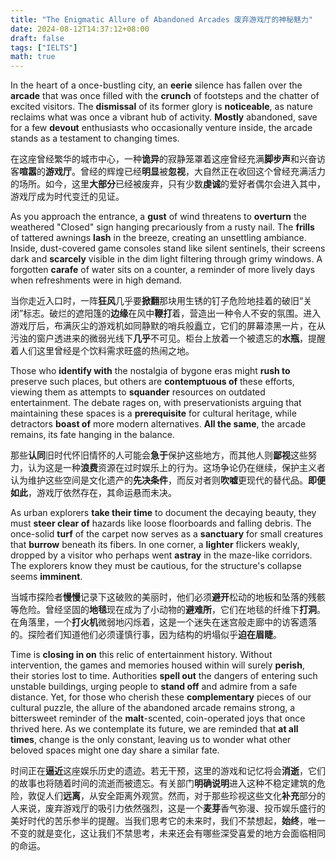```yaml
---
title: "The Enigmatic Allure of Abandoned Arcades 废弃游戏厅的神秘魅力"
date: 2024-08-12T14:37:12+08:00
draft: false
tags: ["IELTS"]
math: true
---
```


In the heart of a once-bustling city, an **eerie** silence has fallen over the **arcade** that was once filled with the **crunch** of footsteps and the chatter of excited visitors. The **dismissal** of its former glory is **noticeable**, as nature reclaims what was once a vibrant hub of activity. **Mostly** abandoned, save for a few **devout** enthusiasts who occasionally venture inside, the arcade stands as a testament to changing times.

在这座曾经繁华的城市中心，一种**诡异**的寂静笼罩着这座曾经充满**脚步声**和兴奋访客**喧嚣**的**游戏厅**。曾经的辉煌已经**明显**被**忽视**，大自然正在收回这个曾经充满活力的场所。如今，这里**大部分**已经被废弃，只有少数**虔诚**的爱好者偶尔会进入其中，游戏厅成为时代变迁的见证。

As you approach the entrance, a **gust** of wind threatens to **overturn** the weathered "Closed" sign hanging precariously from a rusty nail. The **frills** of tattered awnings **lash** in the breeze, creating an unsettling ambiance. Inside, dust-covered  game consoles stand like silent sentinels, their screens dark and **scarcely** visible in the dim light filtering through grimy windows. A forgotten **carafe** of water sits on a counter, a reminder of more lively days when refreshments were in high demand.

当你走近入口时，一阵**狂风**几乎要**掀翻**那块用生锈的钉子危险地挂着的破旧“关闭”标志。破烂的遮阳篷的**边缘**在风中**鞭打**着，营造出一种令人不安的氛围。进入游戏厅后，布满灰尘的游戏机如同静默的哨兵般矗立，它们的屏幕漆黑一片，在从污浊的窗户透进来的微弱光线下**几乎**不可见。柜台上放着一个被遗忘的**水瓶**，提醒着人们这里曾经是个饮料需求旺盛的热闹之地。

Those who **identify with** the nostalgia of bygone eras might **rush to** preserve such places, but others are **contemptuous of** these efforts, viewing them as attempts to **squander** resources on outdated entertainment. The debate rages on, with preservationists arguing that maintaining these spaces is a **prerequisite** for cultural heritage, while detractors **boast of** more modern alternatives. **All the same**, the arcade remains, its fate hanging in the balance.

那些**认同**旧时代怀旧情怀的人可能会**急于**保护这些地方，而其他人则**鄙视**这些努力，认为这是一种**浪费**资源在过时娱乐上的行为。这场争论仍在继续，保护主义者认为维护这些空间是文化遗产的**先决条件**，而反对者则**吹嘘**更现代的替代品。**即便如此**，游戏厅依然存在，其命运悬而未决。

As urban explorers **take their time** to document the decaying beauty, they must **steer clear of** hazards like loose floorboards and falling debris. The once-solid **turf** of the carpet now serves as a **sanctuary** for small creatures that **burrow** beneath its fibers. In one corner, a **lighter** flickers weakly, dropped by a visitor who perhaps went **astray** in the maze-like corridors. The explorers know they must be cautious, for the structure's collapse seems **imminent**.

当城市探险者**慢慢**记录下这破败的美丽时，他们必须**避开**松动的地板和坠落的残骸等危险。曾经坚固的**地毯**现在成为了小动物的**避难所**，它们在地毯的纤维下**打洞**。在角落里，一个**打火机**微弱地闪烁着，这是一个迷失在迷宫般走廊中的访客遗落的。探险者们知道他们必须谨慎行事，因为结构的坍塌似乎**迫在眉睫**。

Time is **closing in on** this relic of entertainment history. Without intervention, the games and memories housed within will surely **perish**, their stories lost to time. Authorities **spell out** the dangers of entering such unstable buildings, urging people to **stand off** and admire from a safe distance. Yet, for those who cherish these **complementary** pieces of our cultural puzzle, the allure of the abandoned arcade remains strong, a bittersweet reminder of the **malt**-scented, coin-operated joys that once thrived here. As we contemplate its future, we are reminded that **at all times**, change is the only constant, leaving us to wonder what other beloved spaces might one day share a similar fate.

时间正在**逼近**这座娱乐历史的遗迹。若无干预，这里的游戏和记忆将会**消逝**，它们的故事也将随着时间的流逝而被遗忘。有关部门**明确说明**进入这种不稳定建筑的危险，敦促人们**远离**，从安全距离外观赏。然而，对于那些珍视这些文化**补充**部分的人来说，废弃游戏厅的吸引力依然强烈，这是一个**麦芽**香气弥漫、投币娱乐盛行的美好时代的苦乐参半的提醒。当我们思考它的未来时，我们不禁想起，**始终**，唯一不变的就是变化，这让我们不禁思考，未来还会有哪些深受喜爱的地方会面临相同的命运。

